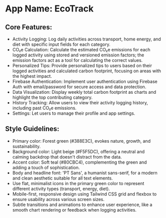 # **App Name**: EcoTrack

## Core Features:

- Activity Logging: Log daily activities across transport, home energy, and diet with specific input fields for each category.
- CO₂e Calculation: Calculate the estimated CO₂e emissions for each logged activity using stored and versioned emission factors; the emission factors act as a tool for calculating the correct values.
- Personalized Tips: Provide personalized tips to users based on their logged activities and calculated carbon footprint, focusing on areas with the highest impact.
- Firebase Authentication: Implement user authentication using Firebase Auth with email/password for secure access and data protection.
- Data Visualization: Display weekly total carbon footprint as charts and highlight the top contributing category.
- History Tracking: Allow users to view their activity logging history, including past CO₂e emissions.
- Settings: Let users to manage their profile and app settings.

## Style Guidelines:

- Primary color: Forest green (#388E3C), evokes nature, growth, and sustainability.
- Background color: Light beige (#F5F5DC), offering a neutral and calming backdrop that doesn't distract from the data.
- Accent color: Soft teal (#80CBC4), complementing the green and adding a touch of sophistication.
- Body and headline font: 'PT Sans', a humanist sans-serif, for a modern and clean aesthetic suitable for all text elements.
- Use flat, minimalist icons in the primary green color to represent different activity types (transport, energy, diet).
- Mobile-first, responsive design using Tailwind CSS grid and flexbox to ensure usability across various screen sizes.
- Subtle transitions and animations to enhance user experience, like a smooth chart rendering or feedback when logging activities.
